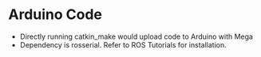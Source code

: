 # Arduino Code 

* Directly running catkin_make would upload code to Arduino with Mega
* Dependency is rosserial. Refer to ROS Tutorials for installation.